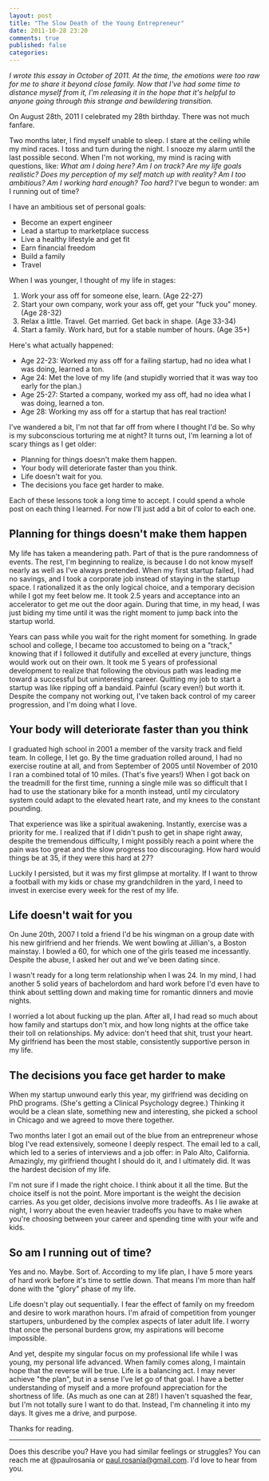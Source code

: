 ```yaml
---
layout: post
title: "The Slow Death of the Young Entrepreneur"
date: 2011-10-28 23:20
comments: true
published: false
categories: 
---
```


*I wrote this essay in October of 2011. At the time, the emotions were too raw
for me to share it beyond close family. Now that I've had some time to distance
myself from it, I'm releasing it in the hope that it's helpful to anyone going
through this strange and bewildering transition.*

On August 28th, 2011 I celebrated my 28th birthday. There was not much fanfare.

Two months later, I find myself unable to sleep. I stare at the ceiling while my
mind races. I toss and turn during the night. I snooze my alarm until the last
possible second. When I'm not working, my mind is racing with questions, like:
_What am I doing here? Am I on track? Are my life goals realistic? Does my
perception of my self match up with reality? Am I too ambitious? Am I working
hard enough? Too hard?_ I've begun to wonder: am I running out of time?

I have an ambitious set of personal goals:

* Become an expert engineer
* Lead a startup to marketplace success
* Live a healthy lifestyle and get fit
* Earn financial freedom
* Build a family
* Travel

When I was younger, I thought of my life in stages:

1. Work your ass off for someone else, learn. (Age 22-27)
2. Start your own company, work your ass off, get your "fuck you" money. (Age 28-32)
3. Relax a little. Travel. Get married. Get back in shape. (Age 33-34)
4. Start a family. Work hard, but for a stable number of hours. (Age 35+)

Here's what actually happened:

* Age 22-23: Worked my ass off for a failing startup, had no idea what I was
  doing, learned a ton.
* Age 24: Met the love of my life (and stupidly worried that it was way too
  early for the plan.)
* Age 25-27: Started a company, worked my ass off, had no idea what I was doing,
  learned a ton.
* Age 28: Working my ass off for a startup that has real traction!

I've wandered a bit, I'm not that far off from where I thought I'd be. So why is
my subconscious torturing me at night? It turns out, I'm learning a lot of scary
things as I get older:

* Planning for things doesn't make them happen.
* Your body will deteriorate faster than you think.
* Life doesn't wait for you.
* The decisions you face get harder to make.

Each of these lessons took a long time to accept. I could spend a whole post on
each thing I learned. For now I'll just add a bit of color to each one.

## Planning for things doesn't make them happen

My life has taken a meandering path. Part of that is the pure randomness of
events. The rest, I'm beginning to realize, is because I do not know myself
nearly as well as I've always pretended. When my first startup failed, I had no
savings, and I took a corporate job instead of staying in the startup space. I
rationalized it as the only logical choice, and a temporary decision while I got
my feet below me. It took 2.5 years and acceptance into an accelerator to get me
out the door again. During that time, in my head, I was just biding my time
until it was the right moment to jump back into the startup world.

Years can pass while you wait for the right moment for something. In grade
school and college, I became too accustomed to being on a "track," knowing that
if I followed it dutifully and excelled at every juncture, things would work out
on their own. It took me 5 years of professional development to realize that
following the obvious path was leading me toward a successful but uninteresting
career. Quitting my job to start a startup was like ripping off a bandaid.
Painful (scary even!) but worth it. Despite the company not working out, I've
taken back control of my career progression, and I'm doing what I love.

## Your body will deteriorate faster than you think

I graduated high school in 2001 a member of the varsity track and field team.
In college, I let go. By the time graduation rolled around, I had no exercise
routine at all, and from September of 2005 until November of 2010 I ran a
combined total of 10 miles. (That's five years!) When I got back on the
treadmill for the first time, running a single mile was so difficult that I had
to use the stationary bike for a month instead, until my circulatory system
could adapt to the elevated heart rate, and my knees to the constant pounding.

That experience was like a spiritual awakening. Instantly, exercise was a
priority for me. I realized that if I didn't push to get in shape right away,
despite the tremendous difficulty, I might possibly reach a point where the pain
was too great and the slow progress too discouraging. How hard would things be
at 35, if they were this hard at 27?

Luckily I persisted, but it was my first glimpse at mortality. If I want to
throw a football with my kids or chase my grandchildren in the yard, I need to
invest in exercise every week for the rest of my life.

## Life doesn't wait for you

On June 20th, 2007 I told a friend I'd be his wingman on a group date with his
new girlfriend and her friends. We went bowling at Jillian's, a Boston mainstay.
I bowled a 60, for which one of the girls teased me incessantly. Despite the
abuse, I asked her out and we've been dating since.

I wasn't ready for a long term relationship when I was 24. In my mind, I had
another 5 solid years of bachelordom and hard work before I'd even have to think
about settling down and making time for romantic dinners and movie nights.

I worried a lot about fucking up the plan. After all, I had read so much about
how family and startups don't mix, and how long nights at the office take their
toll on relationships. My advice: don't heed that shit, trust your heart. My
girlfriend has been the most stable, consistently supportive person in my life.

## The decisions you face get harder to make

When my startup unwound early this year, my girlfriend was deciding on PhD
programs. (She's getting a Clinical Psychology degree.) Thinking it would be a
clean slate, something new and interesting, she picked a school in Chicago and
we agreed to move there together.

Two months later I got an email out of the blue from an entrepreneur whose blog
I've read extensively, someone I deeply respect. The email led to a call, which
led to a series of interviews and a job offer: in Palo Alto, California.
Amazingly, my girlfriend thought I should do it, and I ultimately did. It was
the hardest decision of my life.

I'm not sure if I made the right choice. I think about it all the time. But the
choice itself is not the point. More important is the weight the decision
carries. As you get older, decisions involve more tradeoffs. As I lie awake at
night, I worry about the even heavier tradeoffs you have to make when you're
choosing between your career and spending time with your wife and kids.

## So am I running out of time?

Yes and no. Maybe. Sort of. According to my life plan, I have 5 more years of
hard work before it's time to settle down. That means I'm more than half done
with the "glory" phase of my life.

Life doesn't play out sequentially. I fear the effect of family on my freedom
and desire to work marathon hours. I'm afraid of competition from younger
startupers, unburdened by the complex aspects of later adult life. I worry that
once the personal burdens grow, my aspirations will become impossible.

And yet, despite my singular focus on my professional life while I was young,
my personal life advanced. When family comes along, I maintain hope that the
reverse will be true. Life is a balancing act. I may never achieve "the plan",
but in a sense I've let go of that goal. I have a better understanding of myself
and a more profound appreciation for the shortness of life. (As much as one can
at 28!) I haven't squashed the fear, but I'm not totally sure I want to do that.
Instead, I'm channeling it into my days. It gives me a drive, and purpose.

Thanks for reading.

---

Does this describe you? Have you had similar feelings or struggles? You can
reach me at @paulrosania or paul.rosania@gmail.com. I'd love to hear from you.

